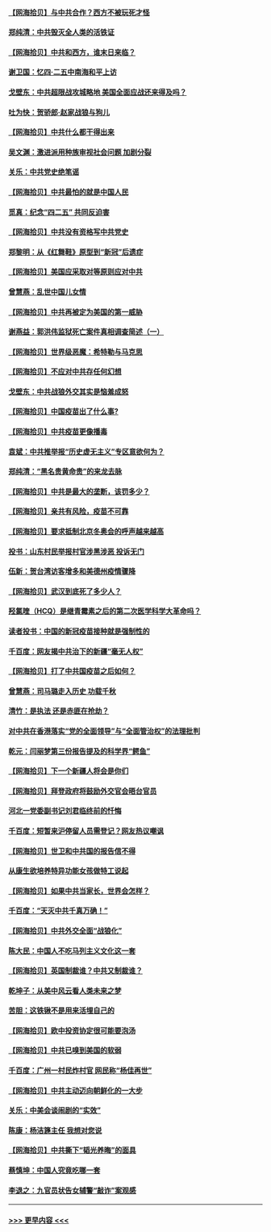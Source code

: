 #### [【网海拾贝】与中共合作？西方不被玩死才怪](../pages/nsc993/n12903873.md?t=04252352) 
#### [郑纯清：中共毁灭全人类的活铁证](../pages/nsc993/n12903785.md?t=04252352) 
#### [【网海拾贝】中共和西方，谁末日来临？](../pages/nsc993/n12903482.md?t=04252352) 
#### [谢卫国：忆四‧二五中南海和平上访](../pages/nsc993/n12902192.md?t=04252352) 
#### [戈壁东：中共超限战攻城略地 美国全面应战还来得及吗？](../pages/nsc993/n12902297.md?t=04252352) 
#### [吐为快：贺骄郎‧赵家战狼与狗儿](../pages/nsc993/n12902280.md?t=04252352) 
#### [【网海拾贝】中共什么都干得出来](../pages/nsc993/n12897500.md?t=04252352) 
#### [吴文渊：激进派用种族审视社会问题 加剧分裂](../pages/nsc993/n12893881.md?t=04252352) 
#### [关乐：中共党史绝笔谣](../pages/nsc993/n12897270.md?t=04252352) 
#### [【网海拾贝】中共最怕的就是中国人民](../pages/nsc993/n12894705.md?t=04252352) 
#### [觅真：纪念“四二五” 共同反迫害](../pages/nsc993/n12894553.md?t=04252352) 
#### [【网海拾贝】中共没有资格写中共党史](../pages/nsc993/n12892231.md?t=04252352) 
#### [郑黎明：从《红舞鞋》原型到“新冠”后遗症](../pages/nsc993/n12890469.md?t=04252352) 
#### [【网海拾贝】美国应采取对等原则应对中共](../pages/nsc993/n12889176.md?t=04252352) 
#### [曾慧燕：乱世中国儿女情](../pages/nsc993/n12887931.md?t=04252352) 
#### [【网海拾贝】中共再被定为美国的第一威胁](../pages/nsc993/n12887580.md?t=04252352) 
#### [谢燕益：郭洪伟监狱死亡案件真相调查简述（一）](../pages/nsc993/n12885648.md?t=04252352) 
#### [【网海拾贝】世界级恶魔：希特勒与马克思](../pages/nsc993/n12884062.md?t=04252352) 
#### [【网海拾贝】不应对中共存任何幻想](../pages/nsc993/n12881460.md?t=04252352) 
#### [戈壁东：中共战狼外交其实是恼羞成怒](../pages/nsc993/n12880392.md?t=04252352) 
#### [【网海拾贝】中国疫苗出了什么事?](../pages/nsc993/n12879124.md?t=04252352) 
#### [【网海拾贝】中共疫苗更像播毒](../pages/nsc993/n12876631.md?t=04252352) 
#### [袁斌：中共推举报“历史虚无主义”专区意欲何为？](../pages/nsc993/n12876530.md?t=04252352) 
#### [郑纯清：“黑名贵黄命贵”的来龙去脉](../pages/nsc993/n12875589.md?t=04252352) 
#### [【网海拾贝】中共是最大的垄断，该罚多少？](../pages/nsc993/n12874006.md?t=04252352) 
#### [【网海拾贝】亲共有风险，疫苗不可靠](../pages/nsc993/n12872224.md?t=04252352) 
#### [【网海拾贝】要求抵制北京冬奥会的呼声越来越高](../pages/nsc993/n12868962.md?t=04252352) 
#### [投书：山东村民举报村官涉黑涉恶 投诉无门](../pages/nsc993/n12869726.md?t=04252352) 
#### [伍新：贺台湾访客增多和美德州疫情骤降](../pages/nsc993/n12865651.md?t=04252352) 
#### [【网海拾贝】武汉到底死了多少人？](../pages/nsc993/n12863707.md?t=04252352) 
#### [羟氯喹（HCQ）是继青霉素之后的第二次医学科学大革命吗？](../pages/nsc993/n12638564.md?t=04252352) 
#### [读者投书：中国的新冠疫苗接种就是强制性的](../pages/nsc993/n12859932.md?t=04252352) 
#### [千百度：网友揭中共治下的新疆“毫无人权”](../pages/nsc993/n12858385.md?t=04252352) 
#### [【网海拾贝】打了中共国疫苗之后如何？](../pages/nsc993/n12857866.md?t=04252352) 
#### [曾慧燕：司马璐走入历史 功载千秋](../pages/nsc993/n12856996.md?t=04252352) 
#### [清竹：是执法 还是赤匪在抢劫？](../pages/nsc993/n12856952.md?t=04252352) 
#### [对中共在香港落实“党的全面领导”与“全面管治权”的法理批判](../pages/nsc993/n12856929.md?t=04252352) 
#### [乾元：闫丽梦第三份报告提及的科学界“鳄鱼”](../pages/nsc993/n12855985.md?t=04252352) 
#### [【网海拾贝】下一个新疆人将会是你们](../pages/nsc993/n12855864.md?t=04252352) 
#### [【网海拾贝】拜登政府将鼓励外交官会晤台官员](../pages/nsc993/n12853615.md?t=04252352) 
#### [河北一党委副书记刘君临终前的忏悔](../pages/nsc993/n12849420.md?t=04252352) 
#### [千百度：短暂来沪停留人员需登记？网友热议嘲讽](../pages/nsc993/n12853497.md?t=04252352) 
#### [【网海拾贝】世卫和中共国的报告信不得](../pages/nsc993/n12850902.md?t=04252352) 
#### [从康生欲培养特异功能女孩做特工说起](../pages/nsc993/n12849289.md?t=04252352) 
#### [【网海拾贝】如果中共当家长，世界会怎样？](../pages/nsc993/n12848436.md?t=04252352) 
#### [千百度：“天灭中共千真万确！”](../pages/nsc993/n12845659.md?t=04252352) 
#### [【网海拾贝】中共外交全面“战狼化”](../pages/nsc993/n12845607.md?t=04252352) 
#### [陈大民：中国人不吃马列主义文化这一套](../pages/nsc993/n12842496.md?t=04252352) 
#### [【网海拾贝】英国制裁谁？中共又制裁谁？](../pages/nsc993/n12840909.md?t=04252352) 
#### [乾坤子：从美中风云看人类未来之梦](../pages/nsc993/n12840590.md?t=04252352) 
#### [苦胆：这铁锹不是用来活埋自己的](../pages/nsc993/n12839512.md?t=04252352) 
#### [【网海拾贝】欧中投资协定很可能要泡汤](../pages/nsc993/n12835122.md?t=04252352) 
#### [【网海拾贝】中共已嗅到美国的软弱](../pages/nsc993/n12832411.md?t=04252352) 
#### [千百度：广州一村民炸村官 网民称“杨佳再世”](../pages/nsc993/n12832380.md?t=04252352) 
#### [【网海拾贝】中共主动迈向朝鲜化的一大步](../pages/nsc993/n12829887.md?t=04252352) 
#### [关乐：中美会谈闹剧的“实效”](../pages/nsc993/n12826698.md?t=04252352) 
#### [陈康：杨洁篪主任  我想对您说](../pages/nsc993/n12826609.md?t=04252352) 
#### [【网海拾贝】中共撕下“韬光养晦”的面具](../pages/nsc993/n12826459.md?t=04252352) 
#### [蔡慎坤：中国人究竟吃哪一套](../pages/nsc993/n12826010.md?t=04252352) 
#### [李退之：九官员状告女辅警“敲诈”案观感](../pages/nsc993/n12823984.md?t=04252352) 

----
#### [ >>> 更早内容 <<< ](../indexes/nsc993-earlier.md)

